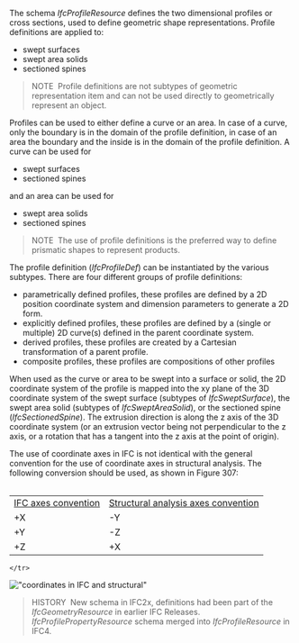 The schema _IfcProfileResource_ defines the two dimensional profiles or cross sections, used to define geometric shape representations. Profile definitions are applied to:

* swept surfaces
* swept area solids
* sectioned spines

> NOTE&nbsp; Profile definitions are not subtypes of geometric representation item and can not be used directly to geometrically represent an object.

Profiles can be used to either define a curve or an area. In case of a curve, only the boundary is in the domain of the profile definition, in case of an area the boundary and the inside is in the domain of the profile definition. A curve can be used for

* swept surfaces
* sectioned spines

and an area can be used for

* swept area solids
* sectioned spines

> NOTE&nbsp; The use of profile definitions is the preferred way to define prismatic shapes to represent products.

The profile definition (_IfcProfileDef_) can be instantiated by the various subtypes. There are four different groups of profile definitions:

* parametrically defined profiles, these profiles are defined by a 2D position coordinate system and dimension parameters to generate a 2D form.
* explicitly defined profiles, these profiles are defined by a (single or multiple) 2D curve(s) defined in the parent coordinate system.
* derived profiles, these profiles are created by a Cartesian transformation of a parent profile.
* composite profiles, these profiles are compositions of other profiles

When used as the curve or area to be swept into a surface or solid, the 2D coordinate system of the profile is mapped into the xy plane of the 3D coordinate system of the swept surface (subtypes of _IfcSweptSurface_), the swept area solid (subtypes of _IfcSweptAreaSolid_), or the sectioned spine (_IfcSectionedSpine_). The extrusion direction is along the z axis of the 3D coordinate system (or an extrusion vector being not perpendicular to the z axis, or a rotation that has a tangent into the z axis at the point of origin).

The use of coordinate axes in IFC is not identical with the general convention for the use of coordinate axes in structural analysis. The following conversion should be used, as shown in Figure 307:

<table>
  <tbody>
    <tr valign="top">
      <table cellspacing="4">
        <tbody>
          <tr>
            <td><u>IFC axes convention</u></td>
            <td><u>Structural analysis axes convention</u></td>
          </tr>
          <tr>
            <td>+X</td>
            <td>-Y</td>
          </tr>
          <tr>
            <td>+Y</td>
            <td>-Z</td>
          </tr>
          <tr>
            <td>+Z</td>
            <td>+X</td>
          </tr>
        </tbody>
      </table>
      
    </tr>
  </tbody>
</table>

!["coordinates in IFC and structural"](../../figures/IfcProfileResource-CoordinateSystem.gif "Figure 1 &mdash; Profile coordinate system")

> HISTORY&nbsp; New schema in IFC2x, definitions had been part of the _IfcGeometryResource_ in earlier IFC Releases. _IfcProfilePropertyResource_ schema merged into _IfcProfileResource_ in IFC4.